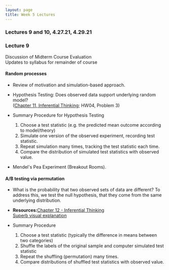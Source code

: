 ```yaml
---
layout: page
title: Week 5 Lectures
---
```


### Lectures 9 and 10, 4.27.21, 4.29.21

### Lecture 9

Discussion of Midterm Course Evaluation <br>
Updates to syllabus for remainder of course

#### Random processes 

- Review of motivation and simulation-based approach.
 
- Hypothesis Testing: Does observed data support underlying random model? <br> ([Chapter 11, Inferential Thinking](https://inferentialthinking.com/chapters/11/Testing_Hypotheses.html); HW04, Problem 3)

- Summary Procedure for Hypothesis Testing 

   1. Choose a test statistic (e.g. the predicted mean outcome according to model/theory)
   2. Simulate one version of the observed experiment, recording test statistic.
   3. Repeat simulation many times, tracking the test statistic each time.
   4. Compare the distribution of simulated test statistics with observed value.

- Mendel's Pea Experiment (Breakout Rooms).



#### A/B testing via permutation

- What is the probability that two observed sets of data are different? To address this, we test the null hypothesis, that they come from the same underlying distribution.

- **Resources:**[Chapter 12 - Inferential Thinking](https://inferentialthinking.com/chapters/12/Comparing_Two_Samples.html)<br>
[Superb visual explanation](https://www.jwilber.me/permutationtest/)

- Summary Procedure
    1. Choose a test statistic (typically the difference in means between two categories)
    2. Shuffle the labels of the original sample and computer simulated test statistic 
    3. Repeat the shuffling (permutation) many times.
    4. Compare distributions of shuffled test statistics with observed value.





 
    




